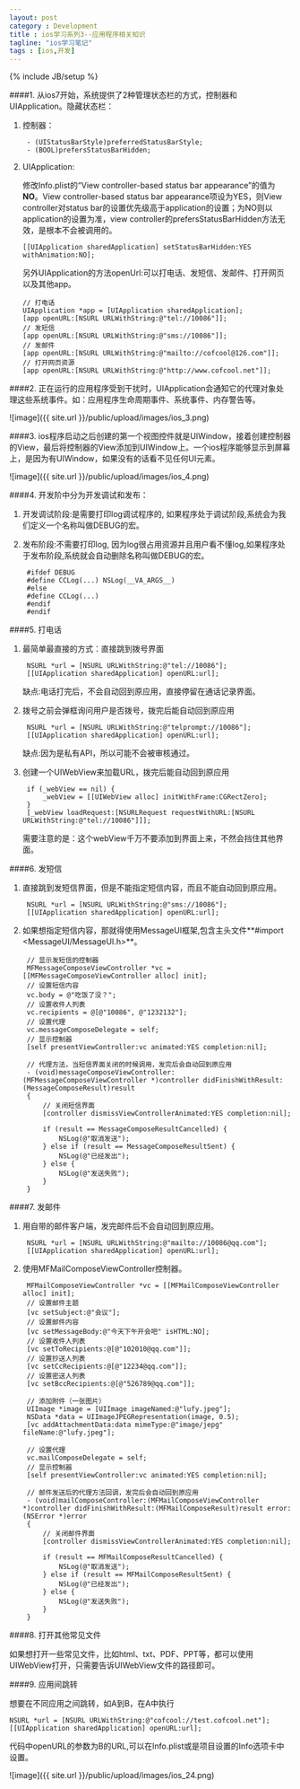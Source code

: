 ```yaml
---
layout: post
category : Development
title : ios学习系列3--应用程序相关知识
tagline: "ios学习笔记"
tags : [ios,开发]
---
```

{% include JB/setup %}


####1. 从ios7开始，系统提供了2种管理状态栏的方式，控制器和UIApplication。隐藏状态栏：

1. 控制器：
  
	    - (UIStatusBarStyle)preferredStatusBarStyle;
	    - (BOOL)prefersStatusBarHidden;
    
2. UIApplication:

   修改Info.plist的“View controller-based status bar appearance”的值为**NO**。View controller-based status bar appearance项设为YES，则View controller对status bar的设置优先级高于application的设置；为NO则以application的设置为准，view controller的prefersStatusBarHidden方法无效，是根本不会被调用的。
   
       [[UIApplication sharedApplication] setStatusBarHidden:YES withAnimation:NO];
 
   另外UIApplication的方法openUrl:可以打电话、发短信、发邮件、打开网页以及其他app。
   
       // 打电话
       UIApplication *app = [UIApplication sharedApplication];
       [app openURL:[NSURL URLWithString:@"tel://10086"]];
       // 发短信
       [app openURL:[NSURL URLWithString:@"sms://10086"]];
       // 发邮件
       [app openURL:[NSURL URLWithString:@"mailto://cofcool@126.com"]];
       // 打开网页资源
       [app openURL:[NSURL URLWithString:@"http://www.cofcool.net"]];

####2. 正在运行的应用程序受到干扰时，UIApplication会通知它的代理对象处理这些系统事件。如：应用程序生命周期事件、系统事件、内存警告等。

![image]({{ site.url }}/public/upload/images/ios_3.png)
   
####3. ios程序启动之后创建的第一个视图控件就是UIWindow，接着创建控制器的View，最后将控制器的View添加到UIWindow上。一个ios程序能够显示到屏幕上，是因为有UIWindow，如果没有的话看不见任何UI元素。

![image]({{ site.url }}/public/upload/images/ios_4.png)
   
####4. 开发阶中分为开发调试和发布：

1. 开发调试阶段:是需要打印log调试程序的, 如果程序处于调试阶段,系统会为我们定义一个名称叫做DEBUG的宏。
2. 发布阶段:不需要打印log, 因为log很占用资源并且用户看不懂log,如果程序处于发布阶段,系统就会自动删除名称叫做DEBUG的宏。
	
		#ifdef DEBUG
		#define CCLog(...) NSLog(__VA_ARGS__)
		#else
		#define CCLog(...)
		#endif
		#endif
 
####5. 打电话

1. 最简单最直接的方式：直接跳到拨号界面
   
		NSURL *url = [NSURL URLWithString:@"tel://10086"];
		[[UIApplication sharedApplication] openURL:url];
		
   缺点:电话打完后，不会自动回到原应用，直接停留在通话记录界面。
2. 拨号之前会弹框询问用户是否拨号，拨完后能自动回到原应用
   
		NSURL *url = [NSURL URLWithString:@"telprompt://10086"];
		[[UIApplication sharedApplication] openURL:url];

   缺点:因为是私有API，所以可能不会被审核通过。
   
3. 创建一个UIWebView来加载URL，拨完后能自动回到原应用
   
		if (_webView == nil) {
			_webView = [[UIWebView alloc] initWithFrame:CGRectZero];
		}
		[_webView loadRequest:[NSURLRequest requestWithURL:[NSURL URLWithString:@"tel://10086"]]];
		
   需要注意的是：这个webView千万不要添加到界面上来，不然会挡住其他界面。

####6. 发短信

1. 直接跳到发短信界面，但是不能指定短信内容，而且不能自动回到原应用。
  
		NSURL *url = [NSURL URLWithString:@"sms://10086"];
		[[UIApplication sharedApplication] openURL:url];

2. 如果想指定短信内容，那就得使用MessageUI框架,包含主头文件**#import <MessageUI/MessageUI.h>**。

		// 显示发短信的控制器
		MFMessageComposeViewController *vc = [[MFMessageComposeViewController alloc] init];
		// 设置短信内容
		vc.body = @"吃饭了没？";
		// 设置收件人列表
		vc.recipients = @[@"10086", @"1232132"];
		// 设置代理
		vc.messageComposeDelegate = self;
		// 显示控制器
		[self presentViewController:vc animated:YES completion:nil];
		
		// 代理方法，当短信界面关闭的时候调用，发完后会自动回到原应用
		- (void)messageComposeViewController:(MFMessageComposeViewController *)controller didFinishWithResult:(MessageComposeResult)result
		{
		    // 关闭短信界面
		    [controller dismissViewControllerAnimated:YES completion:nil];
		    
		    if (result == MessageComposeResultCancelled) {
		        NSLog(@"取消发送");
		    } else if (result == MessageComposeResultSent) {
		        NSLog(@"已经发出");
		    } else {
		        NSLog(@"发送失败");
		    }
		}

####7. 发邮件

1. 用自带的邮件客户端，发完邮件后不会自动回到原应用。
   
		NSURL *url = [NSURL URLWithString:@"mailto://10086@qq.com"];
		[[UIApplication sharedApplication] openURL:url];

2. 使用MFMailComposeViewController控制器。
   
		MFMailComposeViewController *vc = [[MFMailComposeViewController alloc] init];
		// 设置邮件主题
		[vc setSubject:@"会议"];
		// 设置邮件内容
		[vc setMessageBody:@"今天下午开会吧" isHTML:NO];
		// 设置收件人列表
		[vc setToRecipients:@[@"102010@qq.com"]];
		// 设置抄送人列表
		[vc setCcRecipients:@[@"12234@qq.com"]];
		// 设置密送人列表
		[vc setBccRecipients:@[@"526789@qq.com"]];
		
		// 添加附件（一张图片）
		UIImage *image = [UIImage imageNamed:@"lufy.jpeg"];
		NSData *data = UIImageJPEGRepresentation(image, 0.5);
		[vc addAttachmentData:data mimeType:@"image/jepg" fileName:@"lufy.jpeg"];
		
		// 设置代理
		vc.mailComposeDelegate = self;
		// 显示控制器
		[self presentViewController:vc animated:YES completion:nil];

		// 邮件发送后的代理方法回调，发完后会自动回到原应用
		- (void)mailComposeController:(MFMailComposeViewController *)controller didFinishWithResult:(MFMailComposeResult)result error:(NSError *)error
		{
		    // 关闭邮件界面
		    [controller dismissViewControllerAnimated:YES completion:nil];

		    if (result == MFMailComposeResultCancelled) {
		        NSLog(@"取消发送");
		    } else if (result == MFMailComposeResultSent) {
		        NSLog(@"已经发出");
		    } else {
		        NSLog(@"发送失败");
		    }
		}

####8. 打开其他常见文件

如果想打开一些常见文件，比如html、txt、PDF、PPT等，都可以使用UIWebView打开，只需要告诉UIWebView文件的路径即可。

####9. 应用间跳转

想要在不同应用之间跳转，如A到B，在A中执行

	NSURL *url = [NSURL URLWithString:@"cofcool://test.cofcool.net"];
	[[UIApplication sharedApplication] openURL:url];
		
代码中openURL的参数为B的URL,可以在Info.plist或是项目设置的Info选项卡中设置。
   
![image]({{ site.url }}/public/upload/images/ios_24.png)
   
